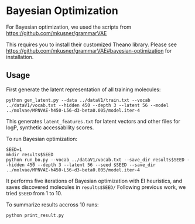 # Bayesian Optimization

For Bayesian optimization, we used the scripts from https://github.com/mkusner/grammarVAE

This requires you to install their customized Theano library.
Please see https://github.com/mkusner/grammarVAE#bayesian-optimization for installation.

## Usage
First generate the latent representation of all training molecules:
```
python gen_latent.py --data ../dataV1/train.txt --vocab ../dataV1/vocab.txt --hidden 450 --depth 3 --latent 56 --model ../molvae/MPNVAE-h450-L56-d3-beta0.005/model.iter-4
```
This generates `latent_features.txt` for latent vectors and other files for logP, synthetic accessability scores.

To run Bayesian optimization:

```
SEED=1
mkdir results$SEED
python run_bo.py --vocab ../dataV1/vocab.txt --save_dir results$SEED --hidden 450 --depth 3 --latent 56 --seed $SEED --save_dir ../molvae/MPNVAE-h450-L56-d3-beta0.005/model.iter-4
```
It performs five iterations of Bayesian optimization with EI heuristics, and saves discovered molecules in `results$SEED/`
Following previous work, we tried `$SEED` from 1 to 10.

To summarize results accross 10 runs:
```
python print_result.py
```
